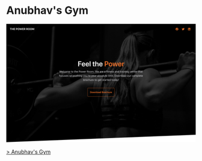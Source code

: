 # Anubhav's Gym

![Photo](https://raw.githubusercontent.com/rayc2045/power-room-website/master/assets/img/demo.png)

[> Anubhav's Gym](https://rayc2045.github.io/power-room-website/)
